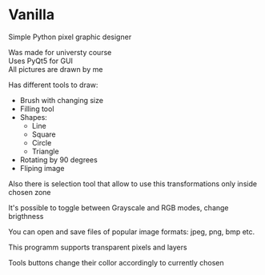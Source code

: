 # Vanilla
Simple Python pixel graphic designer

Was made for universty course  
Uses PyQt5 for GUI  
All pictures are drawn by me

Has different tools to draw:
 - Brush with changing size
 - Filling tool
 - Shapes:
   - Line
   - Square
   - Circle
   - Triangle
 - Rotating by 90 degrees
 - Fliping image
 
Also there is selection tool that allow to use this transformations only inside chosen zone

It's possible to toggle between Grayscale and RGB modes, change brigthness

You can open and save files of popular image formats: jpeg, png, bmp etc.

This programm supports transparent pixels and layers

Tools buttons change their collor accordingly to currently chosen
